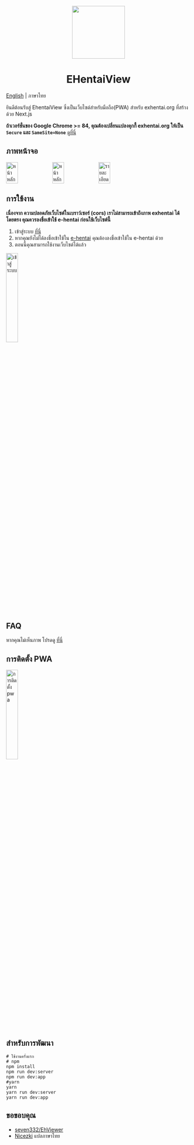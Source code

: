 <p align="center">
  <img width="144px" height="144px" src="https://raw.githubusercontent.com/IronKinoko/asset/master/e-hentai-view/icon.png"/>
</p>

<h1 align="center">EHentaiView</h1>

[English](/README.md) | ภาษาไทย

ยินดีต้อนรับสู่ EhentaiView ซึ่งเป็นเว็บไซต์สำหรับมือถือ(PWA) สำหรับ exhentai.org ที่สร้างด้วย Next.js

**ถ้าเวอร์ชั่นของ Google Chrome >= 84, คุณต้องเปลี่ยนแปลงคุกกี้ exhentai.org ให้เป็น `Secure` และ `SameSite=None`** [ดูที่นี่](https://github.com/IronKinoko/e-hentai-view/blob/master/translations/th/FAQ.md#4-เบราว์เซอร์-windows-ไม่สามารถมองเห็นรูปภาพได้)

## ภาพหน้าจอ

<div style="display: flex;">
<img src="https://raw.githubusercontent.com/IronKinoko/asset/master/e-hentai-view/dark-zh.png" width="25%" title="หน้าหลัก"/>
<img src="https://raw.githubusercontent.com/IronKinoko/asset/master/e-hentai-view/light-en.png" width="25%" title="หน้าหลัก" />
<img src="https://raw.githubusercontent.com/IronKinoko/asset/master/e-hentai-view/detail.png" width="25%" title="รายละเอียด"/>
</div>

## การใช้งาน

**เนื่องจาก ความปลอดภัยเว็บไซต์ในเบราว์เซอร์ (cors) เราไม่สามารถเข้าถึงภาพ exhentai ได้โดยตรง คุณควรลงชื่อเข้าใช้ e-hentai ก่อนใช้เว็บไซต์นี้**

1. เข้าสู่ระบบ [ที่นี่](https://exhentai.appspot.com/signin)
2. หากคุณยังไม่ได้ลงชื่อเข้าใช้ใน [e-hentai](https://forums.e-hentai.org/index.php) คุณต้องลงชื่อเข้าใช้ใน e-hentai ด้วย
3. ตอนนี้คุณสามารถใช้งานเว็บไซต์ได้แล้ว

<img src="https://raw.githubusercontent.com/IronKinoko/asset/master/e-hentai-view/login.gif" width="25%" title="เข้าสู่ระบบ"/>

## FAQ
หากคุณไม่เห็นภาพ โปรดดู [ที่นี่](/translations/th/FAQ.md)

## การติดตั้ง PWA

<img src="https://raw.githubusercontent.com/IronKinoko/asset/master/e-hentai-view/pwa_install.gif" width="25%" title="การติดตั้ง pwa"/>

## สำหรับการพัฒนา

```shell
# ใช้งานครั้งแรก
# npm
npm install
npm run dev:server
npm run dev:app
#yarn
yarn
yarn run dev:server
yarn run dev:app
```

## ขอขอบคุณ

- [seven332/EhViewer](https://github.com/seven332/EhViewer)
- [Nicezki](https://github.com/Nicezki) แปลภาษาไทย
